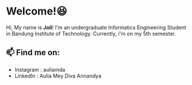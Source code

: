 # Welcome!😆

Hi, My name is **Joli**! I'm an undergraduate Informatics Engineering Student in Bandung Institute of Technology. Currently, i'm on my 5th semester. 


## 📫 Find me on:

- Instagram : auliamda
- LinkedIn : Aulia Mey Diva Annandya
